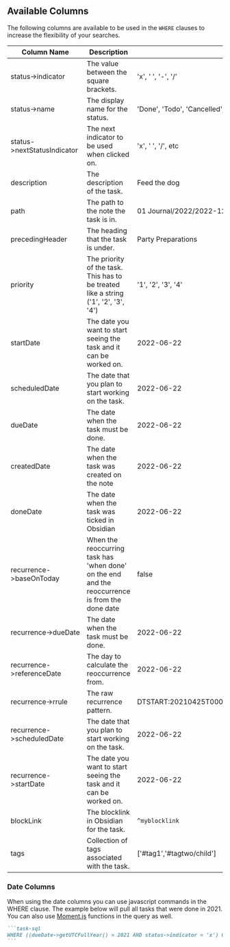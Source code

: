 ## Available Columns

The following columns are available to be used in the `WHERE` clauses to increase the flexibility of your searches. 

| Column Name                 | Description                                                                                     | Example                                              | Type     |
| --------------------------- | ----------------------------------------------------------------------------------------------- | ---------------------------------------------------- | -------- |
| status->indicator           | The value between the square brackets.                                                          | 'x', ' ', '-', '/'                                   | String   |
| status->name                | The display name for the status.                                                                | 'Done', 'Todo', 'Cancelled', 'In Progress'           | String   |
| status->nextStatusIndicator | The next indicator to be used when clicked on.                                                  | 'x', ' ', '/', etc                                   | String   |
| description                 | The description of the task.                                                                    | Feed the dog                                         | String   |
| path                        | The path to the note the task is in.                                                            | 01 Journal/2022/2022-12/2022-12-25                   | String   |
| precedingHeader             | The heading that the task is under.                                                             | Party Preparations                                   | String   |
| priority                    | The priority of the task. This has to be treated like a string ('1', '2', '3', '4')             | '1', '2', '3', '4'                                   | String   |
| startDate                   | The date you want to start seeing the task and it can be worked on.                             | 2022-06-22                                           | Date     |
| scheduledDate               | The date that you plan to start working on the task.                                            | 2022-06-22                                           | Date     |
| dueDate                     | The date when the task must be done.                                                            | 2022-06-22                                           | Date     |
| createdDate                 | The date when the task was created on the note                                                  | 2022-06-22                                           | Date     |
| doneDate                    | The date when the task was ticked in Obsidian                                                   | 2022-06-22                                           | Date     |
| recurrence->baseOnToday     | When the reoccurring task has 'when done' on the end and the reoccurrence is from the done date | false                                                | Boolean  |
| recurrence->dueDate         | The date when the task must be done.                                                            | 2022-06-22                                           | Date     |
| recurrence->referenceDate   | The day to calculate the reoccurrence from.                                                     | 2022-06-22                                           | Date     |
| recurrence->rrule           | The raw recurrence pattern.                                                                     | DTSTART:20210425T000000Z\nRRULE:FREQ=WEEKLY;BYDAY=SU | String   |
| recurrence->scheduledDate   | The date that you plan to start working on the task.                                            | 2022-06-22                                           | Date     |
| recurrence->startDate       | The date you want to start seeing the task and it can be worked on.                             | 2022-06-22                                           | Date     |
| blockLink                   | The blocklink in Obsidian for the task.                                                         | `^myblocklink`                                        | String   |
| tags                        | Collection of tags associated with the task.                                                    | ['#tag1','#tagtwo/child']                            | String[] |


### Date Columns

When using the date columns you can use javascript commands in the WHERE clause. The example below will pull all tasks that were done in 2021. You can also use [Moment.js](https://momentjs.com/) functions in the query as well. 

````markdown
```task-sql
WHERE ((dueDate->getUTCFullYear() = 2021 AND status->indicator = 'x') OR (dueDate->getUTCFullYear() = 2022 AND status->indicator = ' ')) AND description LIKE '%#%'
```
````
